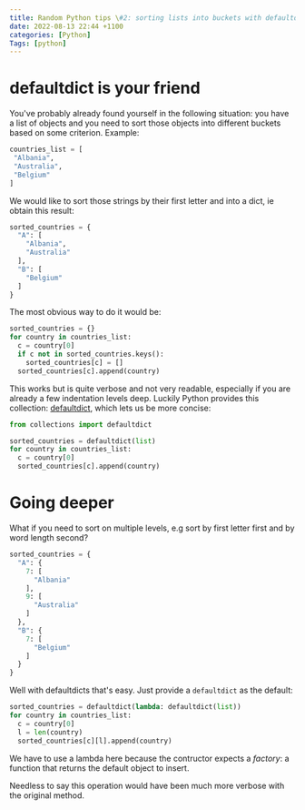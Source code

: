 ```yaml
---
title: Random Python tips \#2: sorting lists into buckets with defaultdict
date: 2022-08-13 22:44 +1100
categories: [Python]
Tags: [python]
---
```



# defaultdict is your friend


You've probably already found yourself in the following situation: you have a list of objects and you need to sort those objects into different buckets based on some criterion. Example:

```python
countries_list = [
 "Albania",
 "Australia",
 "Belgium"
]
```
We would like to sort those strings by their first letter and into a dict, ie obtain this result:

```python
sorted_countries = {
  "A": [
    "Albania",
    "Australia"
  ],
  "B": [
    "Belgium"
  ]
}
```

The most obvious way to do it would be:

```python
sorted_countries = {}
for country in countries_list:
  c = country[0]
  if c not in sorted_countries.keys():
    sorted_countries[c] = []
  sorted_countries[c].append(country)
```

This works but is quite verbose and not very readable, especially if you are already a few indentation levels deep. Luckily Python provides this collection: [defaultdict](https://docs.python.org/3/library/collections.html#collections.defaultdict), which lets us be more concise:

```python
from collections import defaultdict

sorted_countries = defaultdict(list)
for country in countries_list:
  c = country[0]
  sorted_countries[c].append(country)
```

# Going deeper

What if you need to sort on multiple levels, e.g sort by first letter first and by word length second?

```python
sorted_countries = {
  "A": {
    7: [
      "Albania"
    ],
    9: [
      "Australia"
    ]
  },
  "B": {
    7: [
      "Belgium"
    ]
  }
}
```

Well with defaultdicts that's easy. Just provide a `defaultdict` as the default:

```python
sorted_countries = defaultdict(lambda: defaultdict(list))
for country in countries_list:
  c = country[0]
  l = len(country)
  sorted_countries[c][l].append(country)
```

We have to use a lambda here because the contructor expects a _factory_: a function that returns the default object to insert.

Needless to say this operation would have been much more verbose with the original method.




